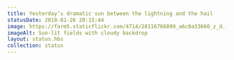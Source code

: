 ```yaml
---
title: Yesterday’s dramatic sun between the lightning and the hail
statusDate: 2018-01-26 20:15:44
image: https://farm5.staticflickr.com/4714/28116766899_a6c0a33660_z_d.jpg
imageAlt: Sun-lit fields with cloudy backdrop
layout: status.hbs
collection: status
---
```

